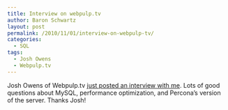 ```yaml
---
title: Interview on webpulp.tv
author: Baron Schwartz
layout: post
permalink: /2010/11/01/interview-on-webpulp-tv/
categories:
  - SQL
tags:
  - Josh Owens
  - Webpulp.tv
---
```

Josh Owens of Webpulp.tv [just posted an interview with me][1]. Lots of good questions about MySQL, performance optimization, and Percona&#8217;s version of the server. Thanks Josh!

 [1]: http://webpulp.tv/post/1450868812/percona-baron-schwartz